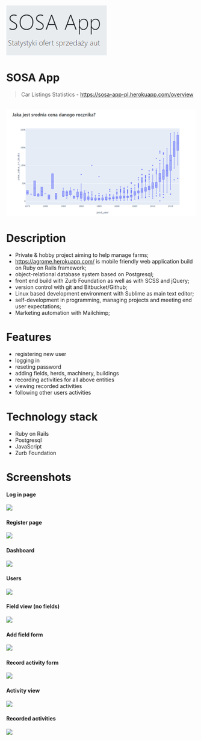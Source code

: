 <a href="https://sosa-app-pl.herokuapp.com/overview"><img src="https://github.com/Mapik/sosa_app/blob/master/resources/images/logo.png?raw=true" title="SOSA App" alt="SOSA App"></a>


# SOSA App
> Car Listings Statistics - https://sosa-app-pl.herokuapp.com/overview

<br/>

<img src="https://github.com/Mapik/sosa_app/blob/master/resources/images/chart2.png">

<br/>

# Description

- Private & hobby project aiming to help manage farms;
- https://agrome.herokuapp.com/ is mobile friendly web application build on Ruby on Rails framework;
- object-relational database system based on Postgresql;
- front end build with Zurb Foundation as well as with SCSS and jQuery;
- version control with git and Bitbucket/Github;
- Linux based development environment with Sublime as main text editor;
- self-development in programming, managing projects and meeting end user expectations;
- Marketing automation with Mailchimp;

# Features

- registering new user
- logging in 
- reseting password 
- adding fields, herds, machinery, buildings
- recording activities for all above entities 
- viewing recorded activities
- following other users activities 


# Technology stack

* Ruby on Rails
* Postgresql
* JavaScript
* Zurb Foundation

# Screenshots

#### Log in page
<img src="https://github.com/Mapik/agrome/blob/master/vendor/assets/Screenshot%20from%202020-02-06%2007-02-36.png">
<br/>

#### Register page
<img src="https://github.com/Mapik/agrome/blob/master/vendor/assets/Screenshot%20from%202020-02-06%2007-02-58.png">
<br/>

#### Dashboard
<img src="https://github.com/Mapik/agrome/blob/master/vendor/assets/Screenshot%20from%202020-02-06%2007-03-14.png">
<br/>

#### Users
<img src="https://github.com/Mapik/agrome/blob/master/vendor/assets/Screenshot%20from%202020-02-06%2007-03-22.png">
<br/>

#### Field view (no fields)
<img src="https://github.com/Mapik/agrome/blob/master/vendor/assets/Screenshot%20from%202020-02-06%2007-03-34.png">
<br/>

#### Add field form
<img src="https://github.com/Mapik/agrome/blob/master/vendor/assets/Screenshot%20from%202020-02-06%2007-04-00.png">
<br/>

#### Record activity form
<img src="https://github.com/Mapik/agrome/blob/master/vendor/assets/Screenshot%20from%202020-02-06%2007-04-59.png">
<br/>

#### Activity view
<img src="https://github.com/Mapik/agrome/blob/master/vendor/assets/Screenshot%20from%202020-02-06%2007-05-22.png">
<br/>

#### Recorded activities
<img src="https://github.com/Mapik/agrome/blob/master/vendor/assets/Screenshot%20from%202020-02-06%2007-05-34.png">
<br/>
